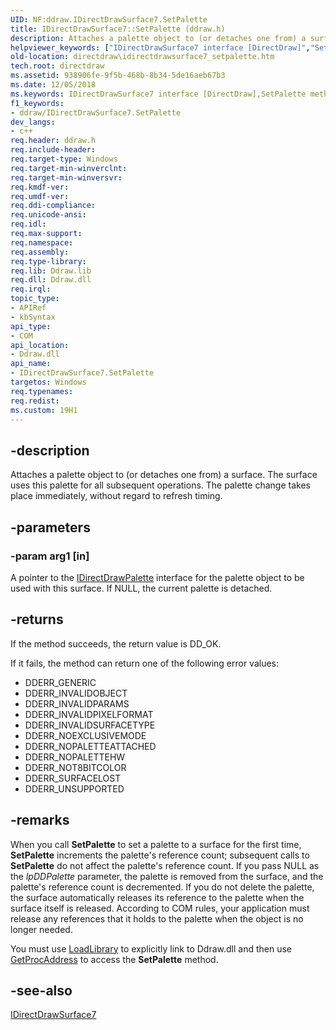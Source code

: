 ```yaml
---
UID: NF:ddraw.IDirectDrawSurface7.SetPalette
title: IDirectDrawSurface7::SetPalette (ddraw.h)
description: Attaches a palette object to (or detaches one from) a surface. The surface uses this palette for all subsequent operations. The palette change takes place immediately, without regard to refresh timing.
helpviewer_keywords: ["IDirectDrawSurface7 interface [DirectDraw]","SetPalette method","IDirectDrawSurface7.SetPalette","IDirectDrawSurface7::SetPalette","SetPalette","SetPalette method [DirectDraw]","SetPalette method [DirectDraw]","IDirectDrawSurface7 interface","ddraw/IDirectDrawSurface7::SetPalette","directdraw.idirectdrawsurface7_setpalette"]
old-location: directdraw\idirectdrawsurface7_setpalette.htm
tech.root: directdraw
ms.assetid: 938906fe-9f5b-468b-8b34-5de16aeb67b3
ms.date: 12/05/2018
ms.keywords: IDirectDrawSurface7 interface [DirectDraw],SetPalette method, IDirectDrawSurface7.SetPalette, IDirectDrawSurface7::SetPalette, SetPalette, SetPalette method [DirectDraw], SetPalette method [DirectDraw],IDirectDrawSurface7 interface, ddraw/IDirectDrawSurface7::SetPalette, directdraw.idirectdrawsurface7_setpalette
f1_keywords:
- ddraw/IDirectDrawSurface7.SetPalette
dev_langs:
- c++
req.header: ddraw.h
req.include-header: 
req.target-type: Windows
req.target-min-winverclnt: 
req.target-min-winversvr: 
req.kmdf-ver: 
req.umdf-ver: 
req.ddi-compliance: 
req.unicode-ansi: 
req.idl: 
req.max-support: 
req.namespace: 
req.assembly: 
req.type-library: 
req.lib: Ddraw.lib
req.dll: Ddraw.dll
req.irql: 
topic_type:
- APIRef
- kbSyntax
api_type:
- COM
api_location:
- Ddraw.dll
api_name:
- IDirectDrawSurface7.SetPalette
targetos: Windows
req.typenames: 
req.redist: 
ms.custom: 19H1
---
```


## -description

Attaches a palette object to (or detaches one from) a surface. The surface uses this palette for all subsequent operations. The palette change takes place immediately, without regard to refresh timing.

## -parameters

### -param arg1 [in]

A pointer to the <a href="https://docs.microsoft.com/windows/desktop/api/ddraw/nn-ddraw-idirectdrawpalette">IDirectDrawPalette</a> interface for the palette object to be used with this surface. If NULL, the current palette is detached.

## -returns

If the method succeeds, the return value is DD_OK.

If it fails, the method can return one of the following error values:

<ul>
<li>DDERR_GENERIC</li>
<li>DDERR_INVALIDOBJECT</li>
<li>DDERR_INVALIDPARAMS</li>
<li>DDERR_INVALIDPIXELFORMAT</li>
<li>DDERR_INVALIDSURFACETYPE</li>
<li>DDERR_NOEXCLUSIVEMODE</li>
<li>DDERR_NOPALETTEATTACHED</li>
<li>DDERR_NOPALETTEHW</li>
<li>DDERR_NOT8BITCOLOR</li>
<li>DDERR_SURFACELOST</li>
<li>DDERR_UNSUPPORTED</li>
</ul>

## -remarks

When you call <b>SetPalette</b> to  set a palette to a surface for the first time, <b>SetPalette</b> increments the palette's reference count; subsequent calls to <b>SetPalette</b> do not affect the palette's reference count. If you pass NULL as the <i>lpDDPalette</i> parameter, the palette is removed from the surface, and the palette's reference count is decremented. If you do not delete the palette, the surface automatically releases its reference to the palette when the surface itself is released. According to COM rules, your application must release any references that it holds to the palette when the object is no longer needed.

You must use <a href="https://docs.microsoft.com/windows/desktop/api/libloaderapi/nf-libloaderapi-loadlibrarya">LoadLibrary</a> to explicitly link to Ddraw.dll and then use <a href="https://docs.microsoft.com/windows/desktop/api/libloaderapi/nf-libloaderapi-getprocaddress">GetProcAddress</a> to access the  <b>SetPalette</b> method.

## -see-also




<a href="https://docs.microsoft.com/windows/desktop/api/ddraw/nn-ddraw-idirectdrawsurface7">IDirectDrawSurface7</a>
 

 

